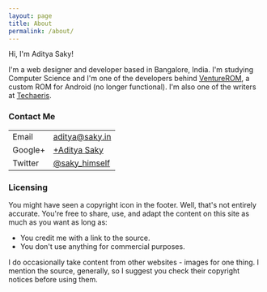 ```yaml
---
layout: page
title: About
permalink: /about/
---
```


Hi, I'm Aditya Saky!

I'm a web designer and developer based in Bangalore, India. I'm studying Computer Science and I'm one of the developers behind <a href="https://plus.google.com/communities/113182664923280225609" target="_blank">VentureROM</a>, a custom ROM for Android (no longer functional). I'm also one of the writers at <a href="http://techaeris.com/author/adityasaky" target="_blank">Techaeris</a>.

### Contact Me

<table>
<tr>
<td>Email</td>
<td><a href="mailto:aditya@saky.in">aditya@saky.in</a></td>
</tr>
<tr>
<td>Google+</td>
<td><a href="http://google.com/+AdityaSaky" target="_blank">+Aditya Saky</a></td>
</tr>
<tr>
<td>Twitter</td>
<td><a href="https://twitter.com/saky_himself" target="_blank">@saky_himself</a></td>
</tr>
</table>

<a name="licensing"></a>
<h3>Licensing</h3>

You might have seen a copyright icon in the footer. Well, that's not entirely accurate. You're free to share, use, and adapt the content on this site as much as you want as long as:
<ul>
<li>You credit me with a link to the source.</li>
<li>You don't use anything for commercial purposes.</li>
</ul>
I do occasionally take content from other websites - images for one thing. I mention the source, generally, so I suggest you check their copyright notices before using them.

<!--
### Created By
<div class="dux-mobile"><img src="http://saky.in/images/dux-mobile.svg"></div>
<div class="dux-desktop"><img src="http://saky.in/images/dux-desktop.svg"></div>
I’m one of the co-founders of Deus Ux, or DUx in short. At DUx, we do website development and design, with a heavy emphasis on the User Experience.
-->
